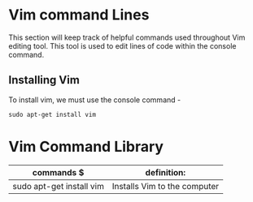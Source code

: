 # Vim command Lines

This section will keep track of helpful commands used throughout Vim editing tool. This tool is used to edit lines of code within the console command.

## Installing Vim

To install vim, we must use the console command -

```
sudo apt-get install vim
```

# Vim Command Library
|                commands  $                   |                           definition:                              |
|----------------------------------------------|--------------------------------------------------------------------|
|  sudo apt-get install vim                    |    Installs Vim to the computer                                    |

